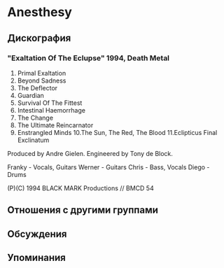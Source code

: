 # Anesthesy



## Дискография

### "Exaltation Of The Eclupse" 1994, Death Metal

1.  Primal Exaltation
2.  Beyond Sadness
3.  The Deflector
4.  Guardian
5.  Survival Of The Fittest
6.  Intestinal Haemorrhage
7.  The Change
8.  The Ultimate Reincarnator
9.  Enstrangled Minds
10.The Sun, The Red, The Blood
11.Eclipticus Final Exclinatum

Produced by Andre Gielen.
Engineered by Tony de Block.

Franky  - Vocals, Guitars
Werner - Guitars
Chris - Bass, Vocals
Diego - Drums

(P)(C) 1994 BLACK MARK Productions // BMCD 54


## Отношения с другими группами


## Обсуждения


## Упоминания

